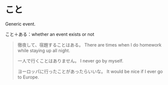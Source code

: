 # こと

Generic event.

こと＋ある：whether an event exists or not

> 徹夜して、宿題することはある。
> There are times when I do homework while staying up all night.
> 
> 一人で行くことはありません。
> I never go by myself.
> 
> ヨーロッパに行ったことがあったらいいな。
> It would be nice if I ever go to Europe.
